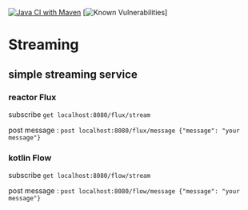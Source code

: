 [![Java CI with Maven](https://github.com/nicolasbelfis/http-streaming-from-kafka/actions/workflows/maven.yml/badge.svg)](https://github.com/nicolasbelfis/http-streaming-from-kafka/actions/workflows/maven.yml)
[![Known Vulnerabilities](https://snyk.io/test/github/nicolasbelfis/http-streaming-from-kafka/badge.svg)]
# Streaming

## simple streaming service

### reactor Flux
    
subscribe `get localhost:8080/flux/stream`

post message : `post localhost:8080/flux/message {"message": "your message"}`

### kotlin Flow

subscribe `get localhost:8080/flow/stream`

post message : `post localhost:8080/flow/message {"message": "your message"}`
